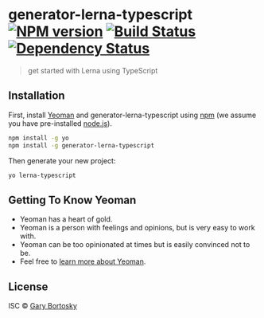 # generator-lerna-typescript [![NPM version][npm-image]][npm-url] [![Build Status][travis-image]][travis-url] [![Dependency Status][daviddm-image]][daviddm-url]
> get started with Lerna using TypeScript

## Installation

First, install [Yeoman](http://yeoman.io) and generator-lerna-typescript using [npm](https://www.npmjs.com/) (we assume you have pre-installed [node.js](https://nodejs.org/)).

```bash
npm install -g yo
npm install -g generator-lerna-typescript
```

Then generate your new project:

```bash
yo lerna-typescript
```

## Getting To Know Yeoman

 * Yeoman has a heart of gold.
 * Yeoman is a person with feelings and opinions, but is very easy to work with.
 * Yeoman can be too opinionated at times but is easily convinced not to be.
 * Feel free to [learn more about Yeoman](http://yeoman.io/).

## License

ISC © [Gary Bortosky]()


[npm-image]: https://badge.fury.io/js/generator-lerna-typescript.svg
[npm-url]: https://npmjs.org/package/generator-lerna-typescript
[travis-image]: https://travis-ci.com/GaryB432/generator-lerna-typescript.svg?branch=master
[travis-url]: https://travis-ci.com/GaryB432/generator-lerna-typescript
[daviddm-image]: https://david-dm.org/GaryB432/generator-lerna-typescript.svg?theme=shields.io
[daviddm-url]: https://david-dm.org/GaryB432/generator-lerna-typescript
